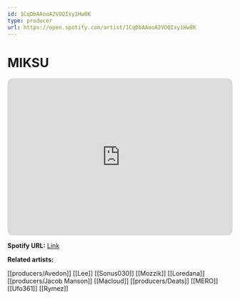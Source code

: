 ```yaml
---
id: 1CqDbAAooA2VOQIxy1Hw8K
type: producer
url: https://open.spotify.com/artist/1CqDbAAooA2VOQIxy1Hw8K
---
```

# MIKSU

<iframe style="border-radius:12px" src="https://open.spotify.com/embed/artist/1CqDbAAooA2VOQIxy1Hw8K" width="100%" height="352" frameBorder="0" allowfullscreen="" allow="autoplay; clipboard-write; encrypted-media; fullscreen; picture-in-picture" loading="lazy"></iframe>

**Spotify URL:** [Link](https://open.spotify.com/artist/1CqDbAAooA2VOQIxy1Hw8K)

**Related artists:**

[[producers/Avedon]]
[[Lee]]
[[Sonus030]]
[[Mozzik]]
[[Loredana]]
[[producers/Jacob Manson]]
[[Macloud]]
[[producers/Deats]]
[[MERO]]
[[Ufo361]]
[[Rymez]]
